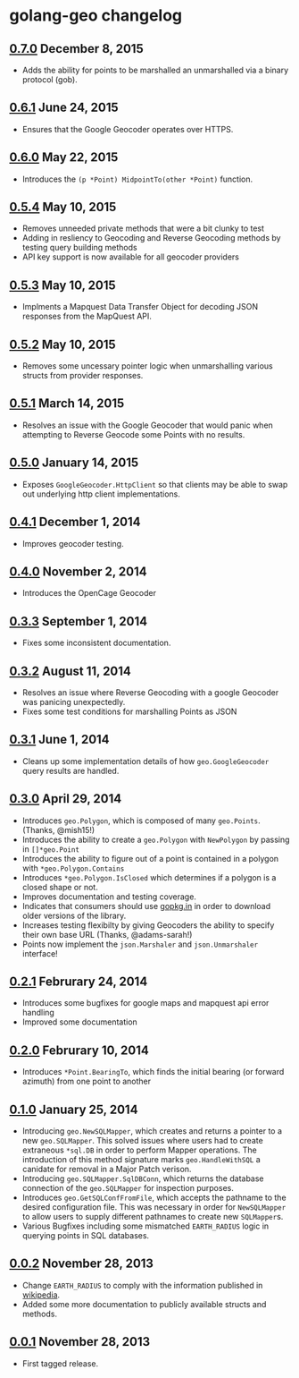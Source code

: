 # golang-geo changelog

## [0.7.0](https://github.com/kellydunn/golang-geo/tree/v0.7.0) December 8, 2015

  - Adds the ability for points to be marshalled an unmarshalled via a binary protocol (gob).

## [0.6.1](https://github.com/kellydunn/golang-geo/tree/v0.6.1) June 24, 2015

  - Ensures that the Google Geocoder operates over HTTPS.

## [0.6.0](https://github.com/kellydunn/golang-geo/tree/v0.6.0) May 22, 2015

  - Introduces the `(p *Point) MidpointTo(other *Point)` function.

## [0.5.4](https://github.com/kellydunn/golang-geo/tree/v0.5.4) May 10, 2015

  - Removes unneeded private methods that were a bit clunky to test
  - Adding in resliency to Geocoding and Reverse Geocoding methods by testing query building methods
  - API key support is now available for all geocoder providers

## [0.5.3](https://github.com/kellydunn/golang-geo/tree/v0.5.3) May 10, 2015

  - Implments a Mapquest Data Transfer Object for decoding JSON responses from the MapQuest API.

## [0.5.2](https://github.com/kellydunn/golang-geo/tree/v0.5.2) May 10, 2015

  - Removes some uncessary pointer logic when unmarshalling various structs from provider responses.

## [0.5.1](https://github.com/kellydunn/golang-geo/tree/v0.5.1) March 14, 2015

  - Resolves an issue with the Google Geocoder that would panic when attempting to Reverse Geocode some Points with no results.

## [0.5.0](https://github.com/kellydunn/golang-geo/tree/v0.5.0) January 14, 2015

  - Exposes `GoogleGeocoder.HttpClient` so that clients may be able to swap out underlying http client implementations.

## [0.4.1](https://github.com/kellydunn/golang-geo/tree/v0.4.1) December 1, 2014

  - Improves geocoder testing.

## [0.4.0](https://github.com/kellydunn/golang-geo/tree/v0.4.0) November 2, 2014

  - Introduces the OpenCage Geocoder

## [0.3.3](https://github.com/kellydunn/golang-geo/tree/v0.3.3) September 1, 2014

  - Fixes some inconsistent documentation.

## [0.3.2](https://github.com/kellydunn/golang-geo/tree/v0.3.2) August 11, 2014

  - Resolves an issue where Reverse Geocoding with a google Geocoder was panicing unexpectedly.
  - Fixes some test conditions for marshalling Points as JSON

## [0.3.1](https://github.com/kellydunn/golang-geo/tree/v0.3.1) June 1, 2014

  - Cleans up some implementation details of how `geo.GoogleGeocoder` query results are handled.

## [0.3.0](https://github.com/kellydunn/golang-geo/tree/v0.3.0) April 29, 2014

  - Introduces `geo.Polygon`, which is composed of many `geo.Points`. (Thanks, @mish15!)
  - Introduces the ability to create a `geo.Polygon` with `NewPolygon` by passing in `[]*geo.Point`
  - Introduces the ability to figure out of a point is contained in a polygon with `*geo.Polygon.Contains`
  - Introduces `*geo.Polygon.IsClosed` which determines if a polygon is a closed shape or not.
  - Improves documentation and testing coverage.
  - Indicates that consumers should use [gopkg.in](http://gopkg.in) in order to download older versions of the library.
  - Increases testing flexibilty by giving Geocoders the ability to specify their own base URL (Thanks, @adams-sarah!)
  - Points now implement the `json.Marshaler` and `json.Unmarshaler` interface!

## [0.2.1](https://github.com/kellydunn/golang-geo/tree/v0.2.1) Februrary 24, 2014

  - Introduces some bugfixes for google maps and mapquest api error handling
  - Improved some documentation

## [0.2.0](https://github.com/kellydunn/golang-geo/tree/v0.2.0) Februrary 10, 2014

  - Introduces `*Point.BearingTo`, which finds the initial bearing (or forward azimuth) from one point to another

## [0.1.0](https://github.com/kellydunn/golang-geo/tree/v0.1.0) January 25, 2014

  - Introducing `geo.NewSQLMapper`, which creates and returns a pointer to a new `geo.SQLMapper`.  This solved issues where users had to create extraneous `*sql.DB` in order to perform Mapper operations.  The introduction of this method signature marks `geo.HandleWithSQL` a canidate for removal in a Major Patch verison.
  - Introducing `geo.SQLMapper.SqlDBConn`, which returns the database connection of the `geo.SQLMapper` for inspection purposes.
  - Introduces `geo.GetSQLConfFromFile`, which accepts the pathname to the desired configuration file.  This was necessary in order for `NewSQLMapper` to allow users to supply different pathnames to create new `SQLMapper`s.
  - Various Bugfixes including some mismatched `EARTH_RADIUS` logic in querying points in SQL databases.

## [0.0.2](https://github.com/kellydunn/golang-geo/tree/v0.0.2) November 28, 2013

  - Change `EARTH_RADIUS` to comply with the information published in [wikipedia](http://en.wikipedia.org/wiki/Earth_radius).
  - Added some more documentation to publicly available structs and methods.

## [0.0.1](https://github.com/kellydunn/golang-geo/tree/v0.0.1) November 28, 2013

  - First tagged release.
